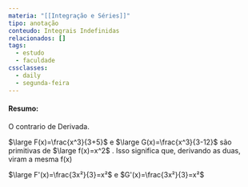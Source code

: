 ```yaml
---
materia: "[[Integração e Séries]]"
tipo: anotação
conteudo: Integrais Indefinidas
relacionados: []
tags:
  - estudo
  - faculdade
cssclasses:
  - daily
  - segunda-feira
---
```

#### Resumo:

O contrario de Derivada.

$\large F(x)=\frac{x^3}{3+5}$ e $\large G(x)=\frac{x^3}{3-12}$ são primitivas de $\large f(x)=x^2$ . Isso significa que, derivando as duas, viram a mesma f(x)

$\large F'(x)=\frac{3x²}{3}=x²$ e $G'(x)=\frac{3x²}{3}=x²$ 


